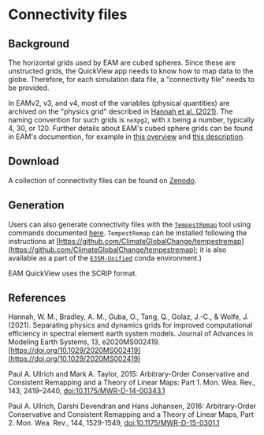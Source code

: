 # Connectivity files


## Background

The horizontal grids used by EAM are cubed spheres. Since these are unstructed
grids, the QuickView app needs to know how to map data to the globe. Therefore,
for each simulation data file, a "connectivity file" needs to be provided.

In EAMv2, v3, and v4, most of the variables (physical quantities) are archived
on the "physics grid" described in
[Hannah et al. (2021)](https://doi.org/10.1029/2020MS002419).
The naming convention for such grids is `neXpg2`, with `X` being a number,
typically 4, 30, or 120. Further details about EAM's cubed sphere grids
can be found in EAM's documention, for example in
[this overview](https://e3sm.atlassian.net/wiki/spaces/DOC/pages/34113147/SE+Atmosphere+Grid+Overview+EAM+CAM)
and [this description](https://e3sm.atlassian.net/wiki/spaces/DOC/pages/872579110/Running+E3SM+on+New+Atmosphere+Grids).

## Download

A collection of connectivity files can be found on [Zenodo](https://doi.org/10.5281/zenodo.16908567).

## Generation

Users can also generate connectivity files with the
[`TempestRemap`](https://github.com/ClimateGlobalChange/tempestremap) tool
using commands documented [here](https://e3sm.atlassian.net/wiki/spaces/DOC/pages/872579110/Running+E3SM+on+New+Atmosphere+Grids#2A.-Generate-control-volume-mesh-files-for-E3SM-v2-%22pg2%22-grids).
`TempestRemap` can be installed following the instructions at
[https://github.com/ClimateGlobalChange/tempestremap](https://github.com/ClimateGlobalChange/tempestremap);
it is also available as a part of the
[`E3SM-Unified`](https://github.com/E3SM-Project/e3sm-unified) conda environment.)

EAM QuickView uses the SCRIP format.

## References

Hannah, W. M., Bradley, A. M., Guba, O., Tang, Q., Golaz, J.-C., & Wolfe, J. (2021). Separating physics and dynamics grids for improved computational efficiency in spectral element earth system models. Journal of Advances in Modeling Earth Systems, 13, e2020MS002419. [https://doi.org/10.1029/2020MS002419](https://doi.org/10.1029/2020MS002419)

Paul A. Ullrich and Mark A. Taylor, 2015: Arbitrary-Order Conservative and Consistent Remapping and a Theory of Linear Maps: Part 1. Mon. Wea. Rev., 143, 2419–2440, [doi:10.1175/MWR-D-14-00343.1](https://doi.org/10.1175/MWR-D-14-00343.1)

Paul A. Ullrich, Darshi Devendran and Hans Johansen, 2016: Arbitrary-Order Conservative and Consistent Remapping and a Theory of Linear Maps, Part 2. Mon. Wea. Rev., 144, 1529-1549, [doi:10.1175/MWR-D-15-0301.1](https://doi.org/10.1175/MWR-D-15-0301.1)
